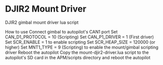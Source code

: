 # DJIR2 Mount Driver

DJIR2 gimbal mount driver lua script

How to use
  Connect gimbal to autopilot's CAN1 port
  Set CAN_D1_PROTOCOL = 10 (Scripting)
  Set CAN_P1_DRIVER = 1 (First driver)
  Set SCR_ENABLE = 1 to enable scripting
  Set SCR_HEAP_SIZE = 120000 (or higher)
  Set MNT1_TYPE = 9 (Scripting) to enable the mount/gimbal scripting driver
  Reboot the autopilot
  Copy the mount-djir2-driver.lua script to the autopilot's SD card in the APM/scripts directory and reboot the autopilot
